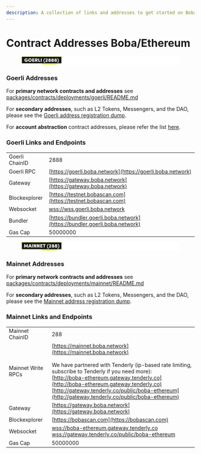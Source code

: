 ```yaml
---
description: A collection of links and addresses to get started on Boba-Ethereum
---
```


# Contract Addresses Boba/Ethereum

<figure><img src="../../.gitbook/assets/Artboard 1 (8) (1).png" alt=""><figcaption></figcaption></figure>

### Goerli Addresses

For **primary network contracts and addresses** see [packages/contracts/deployments/goerli/README.md](https://github.com/bobanetwork/boba/tree/master/packages/contracts/deployments/goerli/)

For **secondary addresses**, such as L2 Tokens, Messengers, and the DAO, please see the [Goerli address registration dump](https://github.com/bobanetwork/boba/tree/master/packages/boba/register/addresses/addressesGoerli_0x6FF9c8FF8F0B6a0763a3030540c21aFC721A9148.json).

For **account abstraction** contract addresses, please refer the list [here](https://github.com/bobanetwork/boba/blob/develop/packages/boba/account-abstraction/deployments/boba_goerli/addresses.json).

### Goerli Links and Endpoints

|                |                                                                          |
| -------------- | ------------------------------------------------------------------------ |
| Goerli ChainID | 2888                                                                     |
| Goerli RPC     | [https://goerli.boba.network](https://goerli.boba.network)               |
| Gateway        | [https://gateway.boba.network](https://gateway.boba.network) |
| Blockexplorer  | [https://testnet.bobascan.com](https://testnet.bobascan.com)             |
| Websocket      | [wss://wss.goerli.boba.network](wss://wss.goerli.boba.network)           |
| Bundler        | [https://bundler.goerli.boba.network](https://bundler.goerli.boba.network)|
| Gas Cap        | 50000000                                                                 |



<figure><img src="../../.gitbook/assets/Artboard 2 (12) (1).png" alt=""><figcaption></figcaption></figure>

### Mainnet Addresses

For **primary network contracts and addresses** see [packages/contracts/deployments/mainnet/README.md](https://github.com/bobanetwork/boba/tree/master/packages/contracts/deployments/mainnet/)

For **secondary addresses**, such as L2 Tokens, Messengers, and the DAO, please see the [Mainnet address registration dump](https://github.com/bobanetwork/boba/tree/master/packages/boba/register/addresses/addressesMainnet_0x8376ac6C3f73a25Dd994E0b0669ca7ee0C02F089.json).

### Mainnet Links and Endpoints

|                    |                                                                                                                                                                                                                                                                                                                                                                          |
|--------------------|--------------------------------------------------------------------------------------------------------------------------------------------------------------------------------------------------------------------------------------------------------------------------------------------------------------------------------------------------------------------------|
| Mainnet ChainID    | 288                                                                                                                                                                                                                                                                                                                                                                      |
| Mainnet Write RPCs | [https://mainnet.boba.network](https://mainnet.boba.network)<br/><br/>We have partnered with Tenderly (ip-based rate limiting, subscribe to Tenderly if you need more): <br/>[http://boba-ethereum.gateway.tenderly.co](http://boba-ethereum.gateway.tenderly.co)<br/>[http://gateway.tenderly.co/public/boba-ethereum](http://gateway.tenderly.co/public/boba-ethereum) |
| Gateway            | [https://gateway.boba.network](https://gateway.boba.network)                                                                                                                                                                                                                                                                                                             |
| Blockexplorer      | [https://bobascan.com](https://bobascan.com)                                                                                                                                                                                                                                                                                                                             |
| Websocket          | [wss://boba-ethereum.gateway.tenderly.co](wss://boba-ethereum.gateway.tenderly.co)<br/>[wss://gateway.tenderly.co/public/boba-ethereum](wss://gateway.tenderly.co/public/boba-ethereum)                                                                                         |
| Gas Cap            | 50000000                                                                                                                                                                                                                                                                                                                                                                 |
